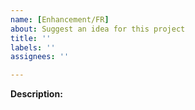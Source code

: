 ```yaml
---
name: [Enhancement/FR]
about: Suggest an idea for this project
title: ''
labels: ''
assignees: ''

---
```


**Description:** 
